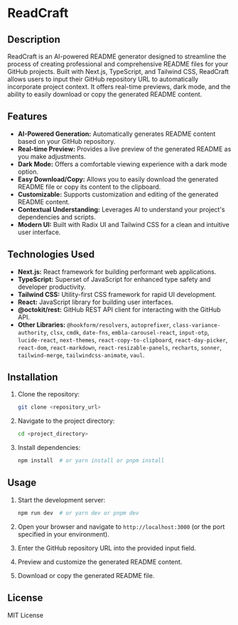 # ReadCraft

## Description

ReadCraft is an AI-powered README generator designed to streamline the process of creating professional and comprehensive README files for your GitHub projects. Built with Next.js, TypeScript, and Tailwind CSS, ReadCraft allows users to input their GitHub repository URL to automatically incorporate project context. It offers real-time previews, dark mode, and the ability to easily download or copy the generated README content.

## Features

- **AI-Powered Generation:** Automatically generates README content based on your GitHub repository.
- **Real-time Preview:** Provides a live preview of the generated README as you make adjustments.
- **Dark Mode:** Offers a comfortable viewing experience with a dark mode option.
- **Easy Download/Copy:** Allows you to easily download the generated README file or copy its content to the clipboard.
- **Customizable:** Supports customization and editing of the generated README content.
- **Contextual Understanding:** Leverages AI to understand your project's dependencies and scripts.
- **Modern UI:** Built with Radix UI and Tailwind CSS for a clean and intuitive user interface.

## Technologies Used

- **Next.js:** React framework for building performant web applications.
- **TypeScript:** Superset of JavaScript for enhanced type safety and developer productivity.
- **Tailwind CSS:** Utility-first CSS framework for rapid UI development.
- **React:** JavaScript library for building user interfaces.
- **@octokit/rest:** GitHub REST API client for interacting with the GitHub API.
- **Other Libraries:** `@hookform/resolvers`, `autoprefixer`, `class-variance-authority`, `clsx`, `cmdk`, `date-fns`, `embla-carousel-react`, `input-otp`, `lucide-react`, `next-themes`, `react-copy-to-clipboard`, `react-day-picker`, `react-dom`, `react-markdown`, `react-resizable-panels`, `recharts`, `sonner`, `tailwind-merge`, `tailwindcss-animate`, `vaul`.

## Installation

1.  Clone the repository:

    ```bash
    git clone <repository_url>
    ```

2.  Navigate to the project directory:

    ```bash
    cd <project_directory>
    ```

3.  Install dependencies:

    ```bash
    npm install  # or yarn install or pnpm install
    ```

## Usage

1.  Start the development server:

    ```bash
    npm run dev  # or yarn dev or pnpm dev
    ```

2.  Open your browser and navigate to `http://localhost:3000` (or the port specified in your environment).

3.  Enter the GitHub repository URL into the provided input field.

4.  Preview and customize the generated README content.

5.  Download or copy the generated README file.

## License

MIT License
